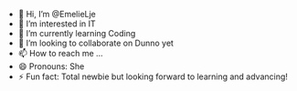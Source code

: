 - 👋 Hi, I’m @EmelieLje
- 👀 I’m interested in IT
- 🌱 I’m currently learning Coding
- 💞️ I’m looking to collaborate on Dunno yet
- 📫 How to reach me ...
- 😄 Pronouns: She
- ⚡ Fun fact: Total newbie but looking forward to learning and advancing!

<!---
EmelieLje/EmelieLje is a ✨ special ✨ repository because its `README.md` (this file) appears on your GitHub profile.
You can click the Preview link to take a look at your changes.
--->
